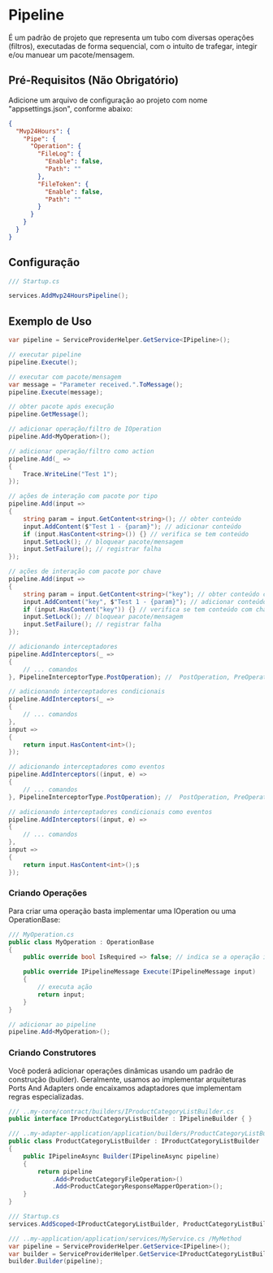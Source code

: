 # Pipeline
É um padrão de projeto que representa um tubo com diversas operações (filtros), executadas de forma sequencial, com o intuito de trafegar, integir e/ou manuear um pacote/mensagem.

## Pré-Requisitos (Não Obrigatório)
Adicione um arquivo de configuração ao projeto com nome "appsettings.json", conforme abaixo:
```json
{
  "Mvp24Hours": {
    "Pipe": {
      "Operation": {
        "FileLog": {
          "Enable": false,
          "Path": ""
        },
        "FileToken": {
          "Enable": false,
          "Path": ""
        }        
      }
    }
  }
}
```

## Configuração
```csharp
/// Startup.cs

services.AddMvp24HoursPipeline();
```

## Exemplo de Uso
```csharp
var pipeline = ServiceProviderHelper.GetService<IPipeline>();

// executar pipeline
pipeline.Execute();

// executar com pacote/mensagem
var message = "Parameter received.".ToMessage();
pipeline.Execute(message);

// obter pacote após execução
pipeline.GetMessage();

// adicionar operação/filtro de IOperation
pipeline.Add<MyOperation>();

// adicionar operação/filtro como action
pipeline.Add(_ =>
{
    Trace.WriteLine("Test 1");
});

// ações de interação com pacote por tipo
pipeline.Add(input =>
{
    string param = input.GetContent<string>(); // obter conteúdo
    input.AddContent($"Test 1 - {param}"); // adicionar conteúdo
    if (input.HasContent<string>()) {} // verifica se tem conteúdo
    input.SetLock(); // bloquear pacote/mensagem
    input.SetFailure(); // registrar falha
});

// ações de interação com pacote por chave
pipeline.Add(input =>
{
    string param = input.GetContent<string>("key"); // obter conteúdo com chave
    input.AddContent("key", $"Test 1 - {param}"); // adicionar conteúdo com chave
    if (input.HasContent("key")) {} // verifica se tem conteúdo com chave
    input.SetLock(); // bloquear pacote/mensagem
    input.SetFailure(); // registrar falha
});

// adicionando interceptadores
pipeline.AddInterceptors(_ =>
{
    // ... comandos
}, PipelineInterceptorType.PostOperation); //  PostOperation, PreOperation, Locked, Faulty, FirstOperation, LastOperation

// adicionando interceptadores condicionais
pipeline.AddInterceptors(_ =>
{
    // ... comandos
},
input =>
{
    return input.HasContent<int>();
});

// adicionando interceptadores como eventos
pipeline.AddInterceptors((input, e) =>
{
    // ... comandos
}, PipelineInterceptorType.PostOperation); //  PostOperation, PreOperation, Locked, Faulty, FirstOperation, LastOperation

// adicionando interceptadores condicionais como eventos
pipeline.AddInterceptors((input, e) =>
{
    // ... comandos
},
input =>
{
    return input.HasContent<int>();s
});

```

### Criando Operações
Para criar uma operação basta implementar uma IOperation ou uma OperationBase:

```csharp
/// MyOperation.cs
public class MyOperation : OperationBase
{
    public override bool IsRequired => false; // indica se a operação irá executar mesmo com o pacote bloqueado

    public override IPipelineMessage Execute(IPipelineMessage input)
    {
        // executa ação
        return input;
    }
}

// adicionar ao pipeline
pipeline.Add<MyOperation>();
```

### Criando Construtores
Você poderá adicionar operações dinâmicas usando um padrão de construção (builder). Geralmente, usamos ao implementar arquiteturas Ports And Adapters onde encaixamos adaptadores que implementam regras especializadas.

```csharp
/// ..my-core/contract/builders/IProductCategoryListBuilder.cs
public interface IProductCategoryListBuilder : IPipelineBuilder { }

/// ..my-adapter-application/application/builders/ProductCategoryListBuilder.cs
public class ProductCategoryListBuilder : IProductCategoryListBuilder
{
    public IPipelineAsync Builder(IPipelineAsync pipeline)
    {
        return pipeline
            .Add<ProductCategoryFileOperation>()
            .Add<ProductCategoryResponseMapperOperation>();
    }
}

/// Startup.cs
services.AddScoped<IProductCategoryListBuilder, ProductCategoryListBuilder>();

/// ..my-application/application/services/MyService.cs /MyMethod
var pipeline = ServiceProviderHelper.GetService<IPipeline>();
var builder = ServiceProviderHelper.GetService<IProductCategoryListBuilder>();
builder.Builder(pipeline);
```